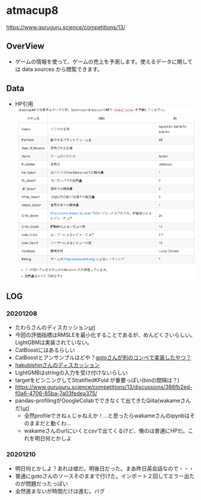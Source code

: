 # atmacup8

https://www.guruguru.science/competitions/13/

## OverView
 - ゲームの情報を使って、ゲームの売上を予測します。使えるデータに関しては data sources から閲覧できます。
 
 
## Data
 - HP引用
 ![comp](./info/001.png)
 
## LOG
### 20201208
 - たわらさんのディスカッション[url](https://www.guruguru.science/competitions/13/discussions/cbb736e9-f0f7-4847-811e-fe038e8ed0e8/)
 - 今回の評価指標はRMSLEを最小化することであるが、めんどくさいらしい。LightGBMは実装されていない。
 - CatBoostにはあるらしい
 - CatBoostとアンサンブルはどや？[gotoさんが別のコンペで実装したやつ？](https://www.guruguru.science/discussions/69c83586-247b-4f7b-b2ea-1f90d26e5367/)
 - [hakubishinさんのディスカッション](https://www.guruguru.science/competitions/13/discussions/a65624c2-5eb8-4a1e-be1c-20b92f5136ec/)
  - LightGMBはstringの入力を受け付けないらしい
  - targetをビンニングしてStratifiedKFold が重要っぽい(binの間隔は？)
 - https://www.guruguru.science/competitions/13/discussions/386fb2ed-f0a6-4706-85ba-7a03fedea375/
 - pandas-profilingがGoogleColabでできなくて出てきたQiita(wakameさんだ)[url](https://qiita.com/wakame1367/items/39faf5d91e20a5cf5772#_reference-a12e589891bdd7bf36e5)
   - 全然profileできねぇじゃねえか！...と思ったらwakameさんのipynbはそのままだと動くわ...
   - wakameさんのurlにいくとcsvで出てくるけど、俺のは普通にHPだ。これを明日何とかしよ

### 20201210
 - 明日何とかしよ？あれは嘘だ。明後日だった。まあ昨日英会話なので・・・
 - 普通にgotoさんのソースそのままで行けた。インポート２回してエラー出たのが問題だったっぽい
 - 全然進まないが時間だけは進む。バグ
